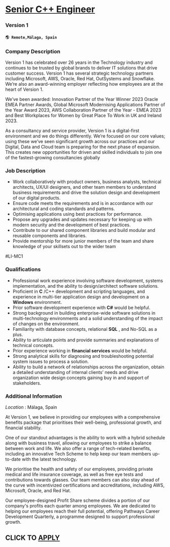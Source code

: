 # [Senior C++ Engineer](https://www.remotewlb.com/apply/senior-c-engineer-109756)  
### Version 1  
#### `🌎 Remote,Málaga, Spain`  

### **Company Description**

Version 1 has celebrated over 26 years in the Technology industry and continues to be trusted by global brands to deliver IT solutions that drive customer success. Version 1 has several strategic technology partners including Microsoft, AWS, Oracle, Red Hat, OutSystems and Snowflake. We’re also an award-winning employer reflecting how employees are at the heart of Version 1.  
  
We’ve been awarded: Innovation Partner of the Year Winner 2023 Oracle EMEA Partner Awards, Global Microsoft Modernising Applications Partner of the Year Award 2023, AWS Collaboration Partner of the Year - EMEA 2023 and Best Workplaces for Women by Great Place To Work in UK and Ireland 2023.  
  
As a consultancy and service provider, Version 1 is a digital-first environment and we do things differently. We’re focused on our core values; using these we’ve seen significant growth across our practices and our Digital, Data and Cloud team is preparing for the next phase of expansion. This creates new opportunities for driven and skilled individuals to join one of the fastest-growing consultancies globally

###  **Job Description**

  * Work collaboratively with product owners, business analysts, technical architects, UX/UI designers, and other team members to understand business requirements and drive the solution design and development of our digital products. 
  * Ensure code meets the requirements and is in accordance with our architectural and coding standards and patterns. 
  * Optimising applications using best practices for performance. 
  * Propose any upgrades and updates necessary for keeping up with modern security and the development of best practices. 
  * Contribute to our shared component libraries and build modular and reusable components and libraries. 
  * Provide mentorship for more junior members of the team and share knowledge of your skillsets out to the wider team

#LI-MC1

###  **Qualifications**

  * Professional work experience involving software development, systems implementation, and the ability to design/architect software solutions.
  * Proficient in **C** /C++ development and scripting languages, and experience in multi-tier application design and development on a **Windows** environment.
  * Prior software development experience with **C#** would be helpful.
  * Strong background in building enterprise-wide software solutions in multi-technology environments and a solid understanding of the impact of changes on the environment.
  * Familiarity with database concepts, relational **SQL** , and No-SQL as a plus.
  * Ability to articulate points and provide summaries and explanations of technical concepts.
  * Prior experience working in **financial services** would be helpful.
  * Strong analytical skills for diagnosing and troubleshooting potential system issues to process a solution.
  * Ability to build a network of relationships across the organization, obtain a detailed understanding of internal clients’ needs and drive organization wide design concepts gaining buy in and support of stakeholders.

###  **Additional Information**

 _Location_ : Málaga, Spain

At Version 1, we believe in providing our employees with a comprehensive benefits package that prioritises their well-being, professional growth, and financial stability.  
  
One of our standout advantages is the ability to work with a hybrid schedule along with business travel, allowing our employees to strike a balance between work and life. We also offer a range of tech-related benefits, including an innovative Tech Scheme to help keep our team members up-to-date with the latest technology.  
  
We prioritise the health and safety of our employees, providing private medical and life insurance coverage, as well as free eye tests and contributions towards glasses. Our team members can also stay ahead of the curve with incentivized certifications and accreditations, including AWS, Microsoft, Oracle, and Red Hat.  
  
Our employee-designed Profit Share scheme divides a portion of our company's profits each quarter among employees. We are dedicated to helping our employees reach their full potential, offering Pathways Career Development Quarterly, a programme designed to support professional growth.

  
## CLICK TO [APPLY](https://www.remotewlb.com/apply/senior-c-engineer-109756)

